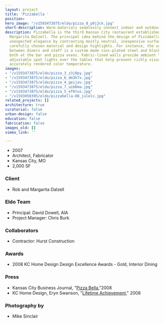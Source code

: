 ```yaml
---
layout: project
title: 'Pizzabella '
position: 
hero_image: "/v1593473875/eldo/pizza_8_p0j2ck.jpg"
short-description: Warm materials seamlessly connect indoor and outdoor dining experiences
description: Pizzabella is the third Kansas City restaurant established by Rob and
  Margarita Dalzell. The principal idea behind the design of Pizzabella was to create
  unexpected elegance by contrasting mostly neutral, inexpensive surfaces with a few,
  carefully chosen material and design highlights. For instance, the separation element
  between diners and staff is a custom made zinc-plated steel and black walnut bar,
  both at the bar and pizza ovens. Fabric-lined walls provide ambient lighting and
  adjustable spot lights over the tables that help present richly visual food at an
  accurately rendered color temperature.
images:
- "/v1593473875/eldo/pizza_3_z3j0py.jpg"
- "/v1593473875/eldo/pizza_6_dm3h7x.jpg"
- "/v1593473875/eldo/pizza_4_geijav.jpg"
- "/v1593473875/eldo/pizza_7_uib0ma.jpg"
- "/v1593473875/eldo/pizza_5_ef6tus.jpg"
- "/v1593050395/eldo/pizzabella-08_julelc.jpg"
related_projects: []
architecture: true
curatorial: false
urban-design: false
education: false
fabrication: false
images_old: []
vimeo_link: ''

---
```

* 2007
* Architect, Fabricator
* Kansas City, MO
* 2,000 SF

### Client

* Rob and Margarita Dalzell

### Eldo Team

* Principal: David Dowell, AIA
* Project Manager: Chris Burk

### Collaborators

* Contractor: Hurst Construction

### Awards

* 2008 KC Home Design Design Excellence Awards - Gold, Interior Dining

### Press

* Kansas City Business Journal, "[Pizza Bella](assets.ctfassets.net/7ceafwpo4r5g/6vAQBlhqSxu1y2PxeSECUC/b663b858309e48d9113dbce9c20b5eba/2008-Pizzabella-KCBusiness_Journal.pdf ),"2008
* KC Home Design, Eryn Swanson, "[Lifetime Achievement](downloads.ctfassets.net/7ceafwpo4r5g/37XvC6afNSJrdmlGiCKTzr/022f108049b58e6bbf2c3708827cfd2c/2008-el_dorado_-KC_HomeDesign.pdf )," 2008

### Photography by

* Mike Sinclair